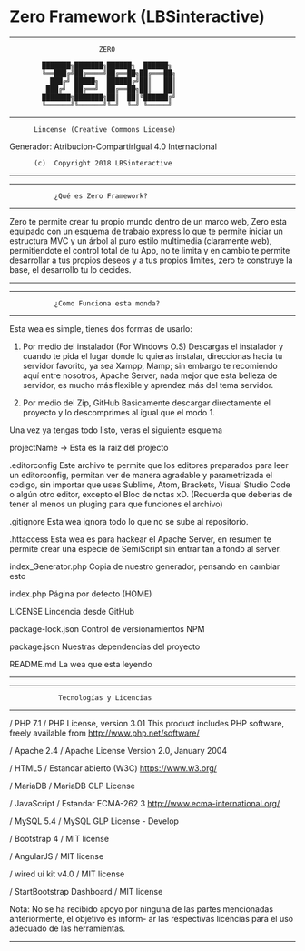 # Zero Framework (LBSinteractive)

********************************************************
                          ZERO

            ███████╗███████╗██████╗  ██████╗
            ╚══███╔╝██╔════╝██╔══██╗██╔═══██╗
              ███╔╝ █████╗  ██████╔╝██║   ██║
             ███╔╝  ██╔══╝  ██╔══██╗██║   ██║
            ███████╗███████╗██║  ██║╚██████╔╝
            ╚══════╝╚══════╝╚═╝  ╚═╝ ╚═════╝

********************************************************
          Lincense (Creative Commons License)

Generador: Atribucion-CompartirIgual 4.0 Internacional

          (c)  Copyright 2018 LBSinteractive
********************************************************





********************************************************
               ¿Qué es Zero Framework?
********************************************************
Zero te permite crear tu propio mundo dentro de un marco
web, Zero esta equipado con un esquema de trabajo express
lo que te permite iniciar un estructura MVC y un árbol
al puro estilo multimedia (claramente web), permitiendote
el control total de tu App, no te limita y en cambio te
permite desarrollar a tus propios deseos y a tus propios
limites, zero te construye la base, el desarrollo tu lo
decides.
********************************************************




********************************************************
               ¿Como Funciona esta monda?
********************************************************
Esta wea es simple, tienes dos formas de usarlo:

1. Por medio del instalador (For Windows O.S)
Descargas el instalador y cuando te pida el lugar donde
lo quieras instalar, direccionas hacia tu servidor
favorito, ya sea Xampp, Mamp; sin embargo te recomiendo
aquí entre nosotros, Apache Server, nada mejor que esta
belleza de servidor, es mucho más flexible y aprendez
más del tema servidor.

2. Por medio del Zip, GitHub
Basicamente descargar directamente el proyecto y lo
descomprimes al igual que el modo 1.


Una vez ya tengas todo listo, veras el siguiente esquema

projectName -> Esta es la raiz del projecto

.editorconfig
Este archivo te permite que los editores preparados para
leer un editorconfig, permitan ver de manera agradable y
parametrizada el codigo, sin importar que uses Sublime,
Atom, Brackets, Visual Studio Code o algún otro editor,
excepto el Bloc de notas xD. (Recuerda que deberias de
tener al menos un pluging para que funciones el
archivo)


.gitignore
Esta wea ignora todo lo que no se sube al repositorio.


.httaccess
Esta wea es para hackear el Apache Server, en resumen
te permite crear una especie de SemiScript sin entrar
tan a fondo al server.


index_Generator.php
Copia de nuestro generador, pensando en cambiar esto


index.php
Página por defecto (HOME)


LICENSE
Lincencia desde GitHub


package-lock.json
Control de versionamientos NPM


package.json
Nuestras dependencias del proyecto


README.md
La wea que esta leyendo


********************************************************




*******************************************************
                Tecnologías y Licencias
********************************************************

/ PHP 7.1 /
PHP License, version 3.01
This product includes PHP software, freely available from
<http://www.php.net/software/>


/ Apache 2.4 /
Apache License
Version 2.0, January 2004


/ HTML5 /
Estandar abierto (W3C)
https://www.w3.org/


/ MariaDB /
MariaDB GLP License


/ JavaScript /
Estandar ECMA-262 3
http://www.ecma-international.org/


/ MySQL 5.4 /
MySQL GLP License - Develop


/ Bootstrap 4 /
MIT license


/ AngularJS /
MIT license


/ wired ui kit v4.0 /
MIT license


/ StartBootstrap Dashboard /
MIT license


Nota: No se ha recibido apoyo por ninguna de las partes
      mencionadas anteriormente, el objetivo es inform-
      ar las respectivas licencias para el uso adecuado
      de las herramientas.

*******************************************************
